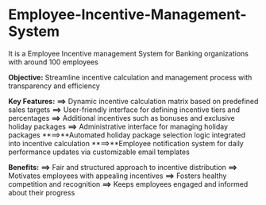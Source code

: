 # Employee-Incentive-Management-System
It is a Employee Incentive management System for  Banking organizations with around 100 employees

**Objective:** Streamline incentive calculation and management process with transparency and efficiency

**Key Features:**
**==>** Dynamic incentive calculation matrix based on predefined sales targets
**==>** User-friendly interface for defining incentive tiers and percentages
**==>** Additional incentives such as bonuses and exclusive holiday packages
**==>** Administrative interface for managing holiday packages
**==>**Automated holiday package selection logic integrated into incentive calculation
**==>**Employee notification system for daily performance updates via customizable email templates

**Benefits:**
**==>** Fair and structured approach to incentive distribution
**==>** Motivates employees with appealing incentives
**==>** Fosters healthy competition and recognition
**==>** Keeps employees engaged and informed about their progress

